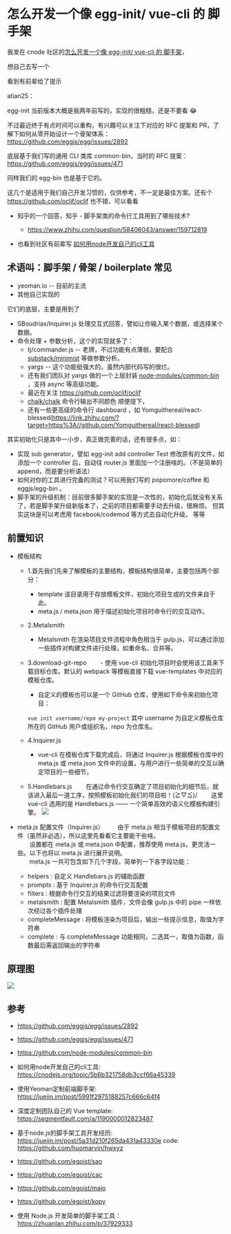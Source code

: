 # 怎么开发一个像 egg-init/ vue-cli 的 脚手架

我发在 cnode 社区的[怎么开发一个像 egg-init/ vue-cli 的 脚手架](https://cnodejs.org/topic/5b7ac6df632c7f422e5b8006#5b7ad19e632c7f422e5b800d)，

想自己去写一个

看到有前辈给了提示

atian25：

egg-init 当前版本大概是我两年前写的，实现的很粗糙，还是不要看 😂

不过最近终于有点时间可以重构，有兴趣可以关注下对应的 RFC 提案和 PR，了解下如何从零开始设计一个骨架体系：https://github.com/eggjs/egg/issues/2892

底层基于我们写的通用 CLI 类库 common-bin，当时的 RFC 提案：https://github.com/eggjs/egg/issues/471

同样我们的 egg-bin 也是基于它的。

这几个是适用于我们自己开发习惯的，仅供参考，不一定是最佳方案。还有个 https://github.com/oclif/oclif 也不错，可以看看

- 知乎的一个回答，知乎 - 脚手架类的命令行工具用到了哪些技术?
  - https://www.zhihu.com/question/58406043/answer/159712819


- 也看到社区有前辈写 [如何用node开发自己的cli工具](https://cnodejs.org/topic/5b6b321758db3ccf66a45339)


## 术语叫：脚手架 / 骨架 / boilerplate 常见 
-  yeoman.io -- 目前的主流 
- 其他自己实现的 

它们的底层，主要是用到了 
- SBoudrias/Inquirer.js 处理交互式回答，譬如让你输入某个数据，或选择某个数据。 
- 命令处理 + 参数分析，这个的实现就多了： 
  - tj/commander.js -- 老牌，不过功能有点薄弱，要配合 [substack/minimist](https://link.zhihu.com/?target=https%3A//github.com/substack/minimist) 等做参数分析。 
  - yargs -- 这个功能挺强大的，虽然内部代码写的很烂。 
  - 还有我们团队对 yargs 做的一个上层封装 [node-modules/common-bin](https://link.zhihu.com/?target=https%3A//github.com/node-modules/common-bin) ，支持 async 等高级功能。 
  - 最近在关注 https://github.com/oclif/oclif
  -  [chalk/chalk](https://link.zhihu.com/?target=https%3A//github.com/chalk/chalk) 命令行输出不同颜色 顺便提下，
  - 还有一些更高级的命令行 dashboard ，如 Yomguithereal/react-blessed(https://link.zhihu.com/?target=https%3A//github.com/Yomguithereal/react-blessed)

其实初始化只是其中一小步，真正做完善的话，还有很多点，如： 
- 实现 sub generator，譬如 egg-init add controller Test 修改原有的文件，如添加一个 controller 后，自动往 router.js 里面加一个注册啥的。（不是简单的 append，而是要分析语法） 
- 如何对你的工具进行完备的测试？可以用我们写的 popomore/coffee 和 eggjs/egg-bin 。
- 脚手架的升级机制：目前很多脚手架的实现是一次性的，初始化后就没有关系了，若是脚手架升级新版本了，之前的项目都需要手动去升级，很麻烦。
但其实这块是可以考虑用 facebook/codemod 等方式去自动化升级。 等等


## 前置知识

- 模板结构
  - 1.首先我们先来了解模板的主要结构，模板结构很简单，主要包括两个部分：

      - template 该目录用于存放模板文件，初始化项目生成的文件来自于此。
      - meta.js / meta.json 用于描述初始化项目时命令行的交互动作。
  - 2.Metalsmith
    - Metalsmith 在渲染项目文件流程中角色相当于 gulp.js，可以通过添加一些插件对构建文件进行处理，如重命名、合并等。
  - 3.download-git-repo
　　- 使用 vue-cli 初始化项目时会使用该工具来下载目标仓库。默认的 webpack 等模板直接下载 vue-templates 中对应的模板仓库。
    - 自定义的模板也可以是一个 GitHub 仓库，使用如下命令来初始化项目：

    `vue init username/repo my-project`
    其中 username 为自定义模板仓库所在的 GitHub 用户或组织名，repo 为仓库名。
  - 4.Inquirer.js
    - vue-cli 在模板仓库下载完成后，将通过 Inquirer.js 根据模板仓库中的 meta.js 或 meta.json 文件中的设置，与用户进行一些简单的交互以确定项目的一些细节，
  - 5.Handlebars.js
　　在通过命令行交互确定了项目初始化的细节后，就该进入最后一道工序，按照模板初始化我们的项目啦！\(≧▽≦)/ 
　　这里 vue-cli 选用的是 Handlebars.js —— 一个简单高效的语义化模板构建引擎。
![](https://segmentfault.com/img/bV1X79?w=889&h=517)

- meta.js 配置文件（Inquirer.js）
　　由于 meta.js 相当于模板项目的配置文件（虽然非必选），所以这里先看看它主要能干些啥。  
　　设置都在 meta.js 或 meta.json 中配置，推荐使用 meta.js，更灵活一些。以下也将以 meta.js 进行展开说明。  
　　meta.js 一共可包含如下几个字段，简单列一下各字段功能：  

    - helpers : 自定义 Handlebars.js 的辅助函数
    - prompts : 基于 Inquirer.js 的命令行交互配置
    - filters : 根据命令行交互的结果过滤将要渲染的项目文件
    - metalsmith : 配置 Metalsmith 插件，文件会像 gulp.js 中的 pipe 一样依次经过各个插件处理
    - completeMessage : 将模板渲染为项目后，输出一些提示信息，取值为字符串
    - complete : 与 completeMessage 功能相同，二选其一，取值为函数，函数最后需返回输出的字符串


## 原理图
![](https://user-gold-cdn.xitu.io/2017/12/14/160529d55c89ef9a?imageView2/1/w/1304/h/734/q/85/format/webp/interlace/1)


## 参考
- https://github.com/eggjs/egg/issues/2892
- https://github.com/eggjs/egg/issues/471
- https://github.com/node-modules/common-bin
- 如何用node开发自己的cli工具: https://cnodejs.org/topic/5b6b321758db3ccf66a45339
- 使用Yeoman定制前端脚手架: https://juejin.im/post/5991f2975188257c666c64f4

- 深度定制团队自己的 Vue template: https://segmentfault.com/a/1190000012823487
- 基于node.js的脚手架工具开发经历: https://juejin.im/post/5a31d210f265da431a43330e
  code: https://github.com/huomarvin/hwxyz

- https://github.com/egoist/sao

- https://github.com/egoist/cac

- https://github.com/egoist/majo

- https://github.com/egoist/kopy


- 使用 Node.js 开发简单的脚手架工具： https://zhuanlan.zhihu.com/p/37929333
